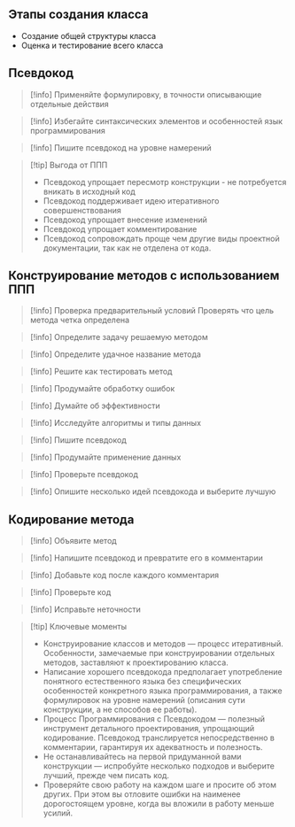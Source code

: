 ## Этапы создания класса

* Создание общей структуры класса
* Оценка и тестирование всего класса

## Псевдокод

>[!info] Применяйте формулировку, в точности описывающие отдельные действия

>[!info] Избегайте синтаксических элементов и особенностей язык программирования

>[!info] Пишите псевдокод на уровне намерений

>[!tip] Выгода от ППП
>* Псевдокод упрощает пересмотр конструкции - не потребуется вникать в исходный код
>* Псевдокод поддерживает идею итеративного совершенствования
>* Псевдокод упрощает внесение изменений
>* Псевдокод упрощает комментирование
>* Псевдокод сопровождать проще чем другие виды проектной документации, так как не отделена от кода.

## Конструирование методов с использованием ППП

>[!info] Проверка предварительный условий
>Проверять что цель метода четка определена

>[!info] Определите задачу решаемую методом

>[!info] Определите удачное название метода

>[!info] Решите как тестировать метод

>[!info] Продумайте обработку ошибок

>[!info] Думайте об эффективности

>[!info] Исследуйте алгоритмы и типы данных

>[!info] Пишите псевдокод

>[!info] Продумайте применение данных

>[!info] Проверьте псевдокод

>[!info] Опишите несколько идей псевдокода и выберите лучшую

## Кодирование метода

>[!info] Объявите метод

>[!info] Напишите псевдокод и превратите его в комментарии

>[!info] Добавьте код после каждого комментария

>[!info] Проверьте код

>[!info] Исправьте неточности

>[!tip] Ключевые моменты
>* Конструирование классов и методов — процесс итеративный. Особенности, замечаемые при конструировании отдельных методов, заставляют к проектированию класса.
>* Написание хорошего псевдокода предполагает употребление понятного естественного языка без специфических особенностей конкретного языка программирования, а также формулировок на уровне намерений (описания сути конструкции, а не способов ее работы).
>* Процесс Программирования с Псевдокодом — полезный инструмент детального проектирования, упрощающий кодирование.
Псевдокод транслируется непосредственно в комментарии, гарантируя их адекватность и полезность.
>* Не останавливайтесь на первой придуманной вами конструкции — испробуйте несколько подходов и выберите лучший, прежде чем писать код.
>* Проверяйте свою работу на каждом шаге и просите об этом других. При этом вы отловите ошибки на наименее дорогостоящем уровне, когда вы вложили в работу меньше усилий.

